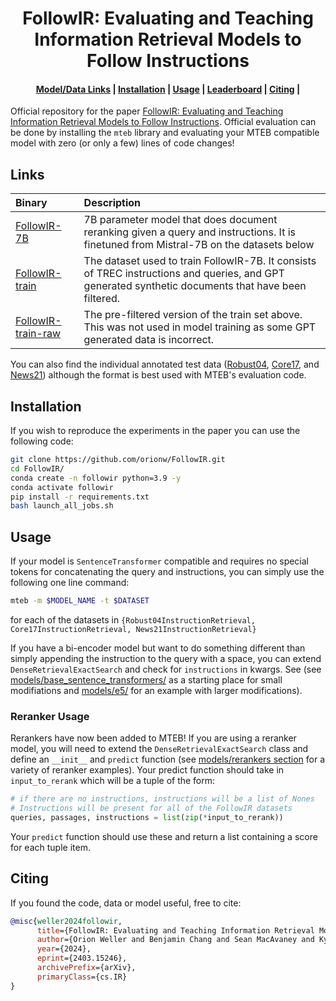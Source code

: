 <h1 align="center">FollowIR: Evaluating and Teaching Information
Retrieval Models to Follow Instructions</b></h1>

<h4 align="center">
    <p>
        <a href="#links">Model/Data Links</a> |
        <a href="#installation">Installation</a> |
        <a href="#usage">Usage</a> |
        <a href="https://huggingface.co/spaces/mteb/leaderboard?task=instructionretrieval">Leaderboard</a> |
        <a href="#citing">Citing</a> |
    <p>
</h4>

Official repository for the paper [FollowIR: Evaluating and Teaching Information Retrieval Models to Follow Instructions](https://arxiv.org/abs/2403.15246). Official evaluation can be done by installing the `mteb` library and evaluating your MTEB compatible model with zero (or only a few) lines of code changes!

## Links
| Binary |                                                                 Description                                                                |
|:------|:-------------------------------------------------------------------------------------------------------------------------------------------|
| [FollowIR-7B](https://huggingface.co/jhu-clsp/FollowIR-7B) |   7B parameter model that does document reranking given a query and instructions. It is finetuned from Mistral-7B on the datasets below  | 
| [FollowIR-train](https://huggingface.co/datasets/jhu-clsp/FollowIR-train) | The dataset used to train FollowIR-7B. It consists of TREC instructions and queries, and GPT generated synthetic documents that have been filtered. |
| [FollowIR-train-raw](https://huggingface.co/datasets/jhu-clsp/FollowIR-train-raw) |  The pre-filtered version of the train set above. This was not used in model training as some GPT generated data is incorrect. |              

You can also find the individual annotated test data ([Robust04](https://huggingface.co/datasets/jhu-clsp/robust04-instructions), [Core17](https://huggingface.co/datasets/jhu-clsp/core17-instructions), and [News21](https://huggingface.co/datasets/jhu-clsp/news21-instructions)) although the format is best used with MTEB's evaluation code.

## Installation 
If you wish to reproduce the experiments in the paper you can use the following code:

```bash
git clone https://github.com/orionw/FollowIR.git
cd FollowIR/
conda create -n followir python=3.9 -y
conda activate followir
pip install -r requirements.txt
bash launch_all_jobs.sh
```

## Usage 
If your model is `SentenceTransformer` compatible and requires no special tokens for concatenating the query and instructions, you can simply use the following one line command: 
```bash
mteb -m $MODEL_NAME -t $DATASET
```
for each of the datasets in `{Robust04InstructionRetrieval, Core17InstructionRetrieval, News21InstructionRetrieval}`

If you have a bi-encoder model but want to do something different than simply appending the instruction to the query with a space, you can extend `DenseRetrievalExactSearch` and check for `instructions` in kwargs. See (see [models/base_sentence_transformers/](https://github.com/orionw/mteb-instruct/tree/master/models/base_sentence_transformers) as a starting place for small modifiations and [models/e5/](https://github.com/orionw/mteb-instruct/tree/master/models/e5/evaluate_e5.py) for an example with larger modifications).

### Reranker Usage

Rerankers have now been added to MTEB! If you are using a reranker model, you will need to extend the `DenseRetrievalExactSearch` class and define an `__init__` and `predict` function (see [models/rerankers section](https://github.com/orionw/mteb-instruct/tree/master/models/rerankers/reranker_models.py) for a variety of reranker examples). Your predict function should take in `input_to_rerank` which will be a tuple of the form:
```python
# if there are no instructions, instructions will be a list of Nones
# Instructions will be present for all of the FollowIR datasets
queries, passages, instructions = list(zip(*input_to_rerank))
```

Your `predict` function should use these and return a list containing a score for each tuple item.


## Citing

If you found the code, data or model useful, free to cite:

```bibtex
@misc{weller2024followir,
      title={FollowIR: Evaluating and Teaching Information Retrieval Models to Follow Instructions}, 
      author={Orion Weller and Benjamin Chang and Sean MacAvaney and Kyle Lo and Arman Cohan and Benjamin Van Durme and Dawn Lawrie and Luca Soldaini},
      year={2024},
      eprint={2403.15246},
      archivePrefix={arXiv},
      primaryClass={cs.IR}
}
```

